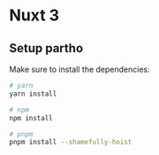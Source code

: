 # Nuxt 3


## Setup partho

Make sure to install the dependencies:

```bash
# yarn
yarn install

# npm
npm install

# pnpm
pnpm install --shamefully-hoist
```
